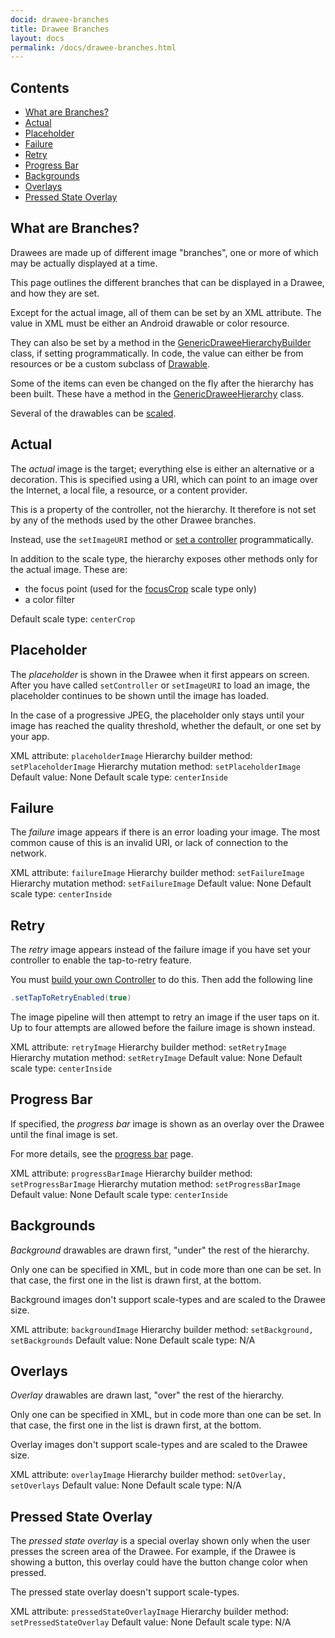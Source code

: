```yaml
---
docid: drawee-branches
title: Drawee Branches
layout: docs
permalink: /docs/drawee-branches.html
---
```


## Contents

* [What are Branches?](#what-are-branches)
* [Actual](#Actual)
* [Placeholder](#Placeholder)
* [Failure](#Failure)
* [Retry](#Retry)
* [Progress Bar](#ProgressBar)
* [Backgrounds](#Backgrounds)
* [Overlays](#Overlays)
* [Pressed State Overlay](#PressedStateOverlay)

## What are Branches?

Drawees are made up of different image "branches", one or more of which may be actually displayed at a time.

This page outlines the different branches that can be displayed in a Drawee, and how they are set.

Except for the actual image, all of them can be set by an XML attribute. The value in XML must be either an Android drawable or color resource.

 They can also be set by a method in the [GenericDraweeHierarchyBuilder](../javadoc/reference/com/facebook/drawee/generic/GenericDraweeHierarchyBuilder.html) class, if setting programmatically. In code, the value can either be from resources or be a custom subclass of [Drawable](http://developer.android.com/reference/android/graphics/drawable/Drawable.html).

Some of the items can even be changed on the fly after the hierarchy has been built. These have a method in the [GenericDraweeHierarchy](../javadoc/reference/com/facebook/drawee/generic/GenericDraweeHierarchy.html) class.

Several of the drawables can be [scaled](scaletypes.html).

## Actual

The _actual_ image is the target; everything else is either an alternative or a decoration. This is specified using a URI, which can point to an image over the Internet, a local file, a resource, or a content provider.

This is a property of the controller, not the hierarchy. It therefore is not set by any of the methods used by the other Drawee branches.

Instead, use the `setImageURI` method or [set a controller](using-controllerbuilder.html) programmatically.

In addition to the scale type, the hierarchy exposes other methods only for the actual image. These are:

* the focus point (used for the [focusCrop](scaletypes.html#FocusCrop) scale type only)
* a color filter

Default scale type: `centerCrop`

## Placeholder

The _placeholder_ is shown in the Drawee when it first appears on screen. After you have called `setController` or `setImageURI` to load an image, the placeholder continues to be shown until the image has loaded.

In the case of a progressive JPEG, the placeholder only stays until your image has reached the quality threshold, whether the default, or one set by your app.

XML attribute: `placeholderImage`
Hierarchy builder method: `setPlaceholderImage`
Hierarchy mutation method: `setPlaceholderImage`
Default value: None
Default scale type: `centerInside`

## Failure

The _failure_ image appears if there is an error loading your image. The most common cause of this is an invalid URI, or lack of connection to the network.

XML attribute: `failureImage`
Hierarchy builder method: `setFailureImage`
Hierarchy mutation method: `setFailureImage`
Default value: None
Default scale type: `centerInside`

## Retry

The _retry_ image appears instead of the failure image if you have set your controller to enable the tap-to-retry feature.

You must [build your own Controller](using-controllerbuilder.html) to do this. Then add the following line

```java
.setTapToRetryEnabled(true)
```

The image pipeline will then attempt to retry an image if the user taps on it. Up to four attempts are allowed before the failure image is shown instead.

XML attribute: `retryImage`
Hierarchy builder method: `setRetryImage`
Hierarchy mutation method: `setRetryImage`
Default value: None
Default scale type: `centerInside`

## <a name="ProgressBar"></a>Progress Bar

If specified, the _progress bar_ image is shown as an overlay over the Drawee until the final image is set.

For more details, see the [progress bar](progress-bars.html) page.

XML attribute: `progressBarImage`
Hierarchy builder method: `setProgressBarImage`
Hierarchy mutation method: `setProgressBarImage`
Default value: None
Default scale type: `centerInside`

## Backgrounds

_Background_ drawables are drawn first, "under" the rest of the hierarchy.

Only one can be specified in XML, but in code more than one can be set. In that case, the first one in the list is drawn first, at the bottom.

Background images don't support scale-types and are scaled to the Drawee size.

XML attribute: `backgroundImage`
Hierarchy builder method: `setBackground,` `setBackgrounds`
Default value: None
Default scale type: N/A

## Overlays

_Overlay_ drawables are drawn last, "over" the rest of the hierarchy.

Only one can be specified in XML, but in code more than one can be set. In that case, the first one in the list is drawn first, at the bottom.

Overlay images don't support scale-types and are scaled to the Drawee size.

XML attribute: `overlayImage`
Hierarchy builder method: `setOverlay,` `setOverlays`
Default value: None
Default scale type: N/A

## <a name="PressedStateOverlay"></a>Pressed State Overlay

The _pressed state overlay_ is a special overlay shown only when the user presses the screen area of the Drawee. For example, if the Drawee is showing a button, this overlay could have the button change color when pressed.

The pressed state overlay doesn't support scale-types.

XML attribute: `pressedStateOverlayImage`
Hierarchy builder method: `setPressedStateOverlay`
Default value: None
Default scale type: N/A
